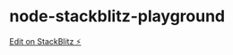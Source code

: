 # node-stackblitz-playground

[Edit on StackBlitz ⚡️](https://stackblitz.com/edit/bontaramsonta-node)
